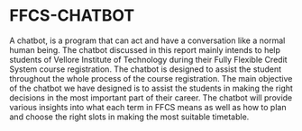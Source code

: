 # FFCS-CHATBOT
A chatbot, is a program that can act and have a conversation like a normal human being. The chatbot discussed in this report mainly intends to help students of Vellore Institute of Technology during their Fully Flexible Credit System course registration. The chatbot is designed to assist the student throughout the whole process of the course registration. The main objective of the chatbot we have designed is to assist the students in making the right decisions in the most important part of their career. The chatbot will provide various insights into what each term in FFCS means as well as how to plan and choose the right slots in making the most suitable timetable.

